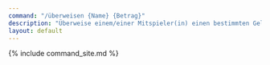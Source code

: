 ```yaml
---
command: "/überweisen {Name} {Betrag}"
description: "Überweise einem/einer Mitspieler(in) einen bestimmten Geldbetrag."
layout: default
---
```

{% include command_site.md %}
